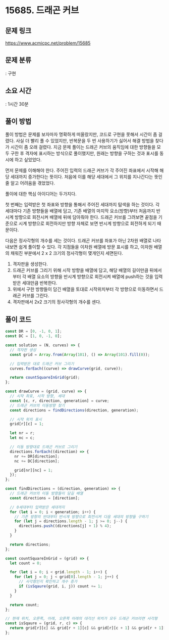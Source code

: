 # 15685. 드래곤 커브

## 문제 링크

https://www.acmicpc.net/problem/15685

## 문제 분류

: 구현

## 소요 시간

: 1시간 30분

## 풀이 방법

풀이 방법은 문제를 보자마자 명확하게 떠올랐지만, 코드로 구현을 못해서 시간이 좀 걸렸다. 사실 더 빨리 풀 수 있었지만, 반복문을 두 번 사용하기가 싫어서 해결 방법을 찾다가 시간이 좀 오래 걸렸다. 지금 문제 풀이는 드래곤 커브의 움직임에 대한 방향들을 모두 구한 후 격자에 표시하는 방식으로 풀이했지만, 원래는 방향을 구하는 것과 표시를 동시에 하고 싶었었다.

먼저 문제를 이해해야 한다. 주어진 입력의 드래곤 커브가 각 주어진 좌표에서 시작해 해당 세대까지 증가한다는 뜻이다. 처음에 이를 해당 세대에서 그 위치를 지나간다는 뜻인줄 알고 어려움을 겪었었다.

풀이에 대한 핵심 아이디어는 두가지다.

첫 번째는 입력받은 첫 좌표와 방향을 통해서 주어진 세대까지 탐색을 하는 것이다. 각 세대마다 기존 방향들을 배열에 담고, 기존 배열의 마지막 요소(방향)부터 처음까지 반시계 방향으로 회전시켜 배열에 뒤에 담아줘야 한다. 드래곤 커브를 그려보면 끝점을 기준으로 시계 방향으로 회전하지만 방향 자체로 보면 반시계 방향으로 회전하게 되기 때문이다.

다음은 정사각형의 개수를 세는 것이다. 드래곤 커브를 좌표가 아닌 2차원 배열로 나타내보면 쉽게 풀이할 수 있다. 각 지점들을 이차원 배열에 방문 표시를 하고, 이차원 배열의 채워진 부분에서 2 x 2 크기의 정사각형이 몇개인지 세면된다.

1. 격자판을 생성한다.
2. 드래곤 커브를 그리기 위해 시작 방향을 배열에 담고, 해당 배열의 길이만큼 뒤에서부터 각 배열 요소의 방향을 반시계 방향으로 회전시켜 배열에 push하는 것을 입력받은 세대만큼 반복한다.
3. 위에서 구한 방향들이 담긴 배열을 토대로 시작위치부터 각 방향으로 이동하면서 드래곤 커브를 그린다.
4. 격자판에서 2x2 크기의 정사각형의 개수를 센다.

## 풀이 코드

```js
const DR = [0, -1, 0, 1];
const DC = [1, 0, -1, 0];

const solution = (N, curves) => {
  // 격자판 생성
  const grid = Array.from(Array(101), () => Array(101).fill(0));

  // 입력받은 대로 드래곤 커브 그리기
  curves.forEach((curve) => drawCurve(grid, curve));

  return countSquareInGrid(grid);
};

const drawCurve = (grid, curve) => {
  // 시작 좌표, 시작 방향, 세대
  const [c, r, direction, generation] = curve;
  // 드래곤 커브의 이동방향 찾기
  const directions = findDirections(direction, generation);

  // 시작 위치 표시
  grid[r][c] = 1;

  let nr = r;
  let nc = c;

  // 이동 방향대로 드래곤 커브르 그리기
  directions.forEach((direction) => {
    nr += DR[direction];
    nc += DC[direction];

    grid[nr][nc] = 1;
  });
};

const findDirections = (direction, generation) => {
  // 드래곤 커브의 이동 방향들이 담길 배열
  const directions = [direction];

  // 0세대부터 입력받은 세대까지
  for (let i = 0; i < generation; i++) {
    // 기존 방향의 반대부터 반시계 방향으로 회전시켜 다음 세대의 방향들 구하기
    for (let j = directions.length - 1; j >= 0; j--) {
      directions.push((directions[j] + 1) % 4);
    }
  }

  return directions;
};

const countSquareInGrid = (grid) => {
  let count = 0;

  for (let i = 0; i < grid.length - 1; i++) {
    for (let j = 0; j < grid[0].length - 1; j++) {
      // 사각형인지 확인하고 개수 증가
      if (isSqaure(grid, i, j)) count += 1;
    }
  }

  return count;
};

// 현재 위치, 오른쪽, 아래, 오른쪽 아래의 대각선 위치가 모두 드래곤 커브라면 사각형
const isSqaure = (grid, r, c) => {
  return grid[r][c] && grid[r + 1][c] && grid[r][c + 1] && grid[r + 1][c + 1];
};
```

